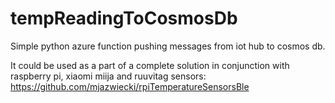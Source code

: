 # tempReadingToCosmosDb
Simple python azure function pushing messages from iot hub to cosmos db.

It could be used as a part of a complete solution in conjunction with raspberry pi, xiaomi miija and ruuvitag sensors: https://github.com/mjazwiecki/rpiTemperatureSensorsBle
